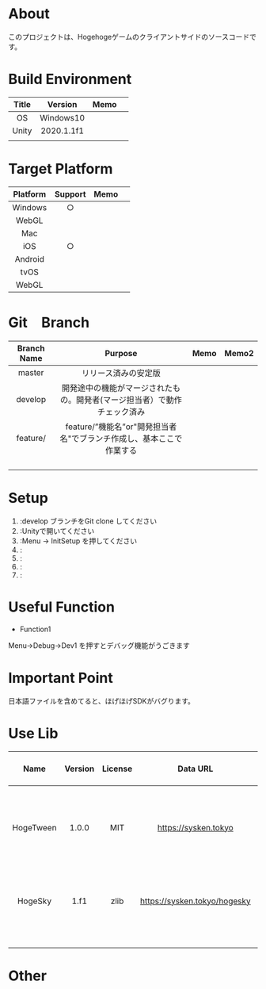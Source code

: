 
# About
このプロジェクトは、Hogehogeゲームのクライアントサイドのソースコードです。



# Build Environment

| Title |  Version   | Memo  |       |
| :---: | :--------: | :---: | :---: |
|  OS   | Windows10  |       |       |
| Unity | 2020.1.1f1 |       |       |
|       |            |       |       |


# Target Platform

| Platform | Support | Memo  |       |
| :------: | :-----: | :---: | :---: |
| Windows  |    ○    |       |       |
|  WebGL   |         |       |       |
|   Mac    |         |       |       |
|   iOS    |    ○    |       |       |
| Android  |         |       |       |
|   tvOS   |         |       |       |
|  WebGL   |         |       |       |

# Git　Branch
| Branch Name |                                  Purpose                                  | Memo  | Memo2 |
| :---------: | :-----------------------------------------------------------------------: | :---: | :---: |
|   master    |                           リリース済みの安定版                            |       |       |
|   develop   | 開発途中の機能がマージされたもの。開発者(マージ担当者）で動作チェック済み |       |       |
|  feature/   |   feature/”機能名”or"開発担当者名"でブランチ作成し、基本ここで作業する    |       |       |
|             |                                                                           |       |       |
|             |                                                                           |       |       |
|             |                                                                           |       |       |
|             |                                                                           |       |       |

# Setup

1. :develop ブランチをGit clone してください
2. :Unityで開いてください　
3. :Menu -> InitSetup を押してください
4. :
5. :
6. :
7. :




# Useful Function

* Function1
 
 Menu->Debug->Dev1
 を押すとデバッグ機能がうごきます


# Important Point

日本語ファイルを含めてると、ほげほげSDKがバグります。


# Use Lib

|   Name    | Version | License |           Data URL           |  Purpose of usage  |                 Memo1                 | Memo2 |
| :-------: | :-----: | :-----: | :--------------------------: | :----------------: | :-----------------------------------: | :---: |
| HogeTween |  1.0.0  |   MIT   |     https://sysken.tokyo     |  アニメーション用  | 他のTweenライブラリと昨日かぶるかも？ |       |
|  HogeSky  |  1.f1   |  zlib   | https://sysken.tokyo/hogesky | Skyboxテクスチャ郡 |     インポートがめっちゃ重いです      |       |
|           |         |         |                              |                    |                                       |       |
|           |         |         |                              |                    |                                       |       |
|           |         |         |                              |                    |                                       |       |
|           |         |         |                              |                    |                                       |       |
|           |         |         |                              |                    |                                       |       |




# Other
